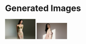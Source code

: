 # Generated Images



<img src="2025_09_21_01.webp" width="100"/> <img src="2025_09_21_02.webp" width="100"/>